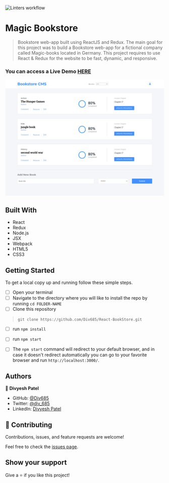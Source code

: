 ![Linters workflow](https://github.com/Div685/React-BookStore/actions/workflows/linters.yml/badge.svg)
# Magic Bookstore 

> Bookstore web-app built using ReactJS and Redux. The main goal for this project was to build a Bookstore web-app for a fictional company called Magic-books located in Germany. This project requires to use React & Redux for the website to be fast, dynamic, and responsive. 

### You can access a Live Demo [HERE](https://bookstore-redux-v1.herokuapp.com/)

![Screenshot](./screencapture.png)

## Built With

- React
- Redux
- Node.js
- JSX
- Webpack
- HTML5
- CSS3


## Getting Started

To get a local copy up and running follow these simple steps.

- [ ] Open your terminal
- [ ]  Navigate to the directory where you will like to install the repo by running `cd FOLDER-NAME` 
- [ ] Clone this repository
 > `git clone https://github.com/Div685/React-BookStore.git`
- [ ] run `npm install`
- [ ] run `npm start`
- [ ] The `npm start` command will redirect to your default browser, and in case it doesn't redirect automatically you can go to your favorite browser and run `http://localhost:3000/`.

 
## Authors

👤 **Divyesh Patel**

- GitHub: [@Div685](https://github.com/Div685)
- Twitter: [@div_685](https://twitter.com/div_685)
- LinkedIn: [Divyesh Patel](https://www.linkedin.com/in/divyesh-daxa-patel/)


## 🤝 Contributing

Contributions, issues, and feature requests are welcome!

Feel free to check the [issues page](https://github.com/Div685/React-BookStore/issues).


## Show your support

Give a ⭐️ if you like this project!